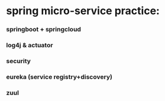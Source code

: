 # spring micro-service practice:

### springboot + springcloud
### log4j & actuator
### security
### eureka (service registry+discovery)
### zuul
